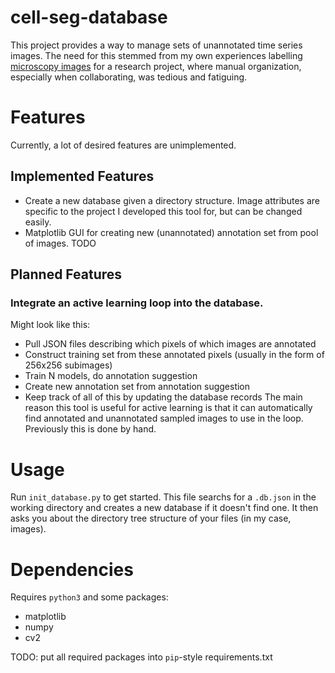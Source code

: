 # cell-seg-database
This project provides a way to manage sets of unannotated time series images. The need for this stemmed from my own experiences 
labelling [microscopy images](https://ieee-dataport.org/open-access/measurements-cancer-cell-proliferation-using-lab-cmos-capacitance-sensor-time-lapse) for a research project, where manual organization, especially when collaborating, was tedious and fatiguing. 

# Features
Currently, a lot of desired features are unimplemented. 

## Implemented Features
- Create a new database given a directory structure. Image attributes are specific to the project I developed this tool for, but can be changed easily.
- Matplotlib GUI for creating new (unannotated) annotation set from pool of images.
TODO

## Planned Features

### Integrate an active learning loop into the database. 
Might look like this:
- Pull JSON files describing which pixels of which images are annotated
- Construct training set from these annotated pixels (usually in the form of 256x256 subimages)
- Train N models, do annotation suggestion
- Create new annotation set from annotation suggestion
- Keep track of all of this by updating the database records
The main reason this tool is useful for active learning is that it can automatically find annotated and unannotated sampled images to use in the loop. Previously this is done by hand.

# Usage
Run `init_database.py` to get started. This file searchs for a `.db.json` in the working directory and creates a new database if it doesn't find one. It then asks you about the directory tree structure of your files (in my case, images).

# Dependencies
Requires `python3` and some packages:
- matplotlib
- numpy
- cv2

TODO: put all required packages into `pip`-style requirements.txt
